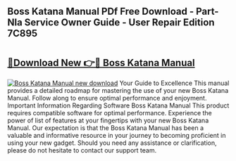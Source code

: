 ## Boss Katana Manual PDf Free Download - Part-Nla Service Owner Guide - User Repair Edition 7C895

# <h2><a href="http://bc41055.oget.top/?id=Boss+Katana+Manual">🔗Download New 👉🔴 Boss Katana Manual</a></h2>

[![Boss Katana Manual new download](https://i.imgur.com/5g1atiW.png)](http://bc41055.oget.top/?id=Boss+Katana+Manual)
Your Guide to Excellence This manual provides a detailed roadmap for mastering the use of your new Boss Katana Manual. Follow along to ensure optimal performance and enjoyment. Important Information Regarding Software Boss Katana Manual This product requires compatible software for optimal performance. Experience the power of list of features at your fingertips with your new Boss Katana Manual. Our expectation is that the Boss Katana Manual has been a valuable and informative resource in your journey to becoming proficient in using your new gadget. Should you need any assistance or clarification, please do not hesitate to contact our support team.
